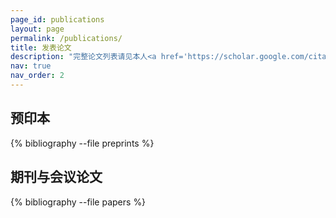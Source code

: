 ```yaml
---
page_id: publications
layout: page
permalink: /publications/
title: 发表论文
description: "完整论文列表请见本人<a href='https://scholar.google.com/citations?user=Zrd9pCMAAAAJ'>谷歌学术主页</a>。"
nav: true
nav_order: 2
---
```


<!-- _pages/publications.md -->
## 预印本

<div class="publications">

{% bibliography --file preprints %}

</div>

## 期刊与会议论文

<div class="publications">

{% bibliography --file papers %}

</div>
